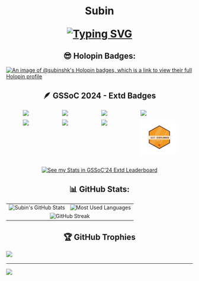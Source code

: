 <h1 align="center">Subin

<a href="https://git.io/typing-svg"><img src="https://readme-typing-svg.herokuapp.com?font=Indie+Flower&size=24&pause=1000&color=00FFD3&width=270&lines=Computer+Science+Student" alt="Typing SVG" /></a>

</h1>


<h2 align="center"> 😎 Holopin Badges: </h2>

[![An image of @subinshk's Holopin badges, which is a link to view their full Holopin profile](https://holopin.me/subinshk)](https://holopin.io/@subinshk)

<h2 align="center"> 🪶 GSSoC 2024 - Extd Badges  </h2>
<div align="center">
  <a href="https://gssoc.girlscript.tech/leaderboard" style="display: flex; flex-wrap: wrap; justify-content: center; gap: 10px;">
    <img src="https://raw.githubusercontent.com/GSSoC24/Postman-Challenge/main/docs/assets/Postman%20White.png" style="width: 10vw; max-width: 100px; height: auto;" />
    <img src="https://raw.githubusercontent.com/GSSoC24/Hack-Web3Conf/refs/heads/main/assets/Hack-Web3Conf%202024%20Badge%20(2).png" style="width: 10vw; max-width: 100px; height: auto;" />
    <img src="https://raw.githubusercontent.com/GSSoC24/Postman-Challenge/main/docs/assets/1.png" style="width: 10vw; max-width: 100px; height: auto;" />
    <img src="https://raw.githubusercontent.com/GSSoC24/Postman-Challenge/main/docs/assets/2.png" style="width: 10vw; max-width: 100px; height: auto;" />
    <img src="https://raw.githubusercontent.com/GSSoC24/Postman-Challenge/main/docs/assets/3.png" style="width: 10vw; max-width: 100px; height: auto;" />
    <img src="https://raw.githubusercontent.com/GSSoC24/Postman-Challenge/main/docs/assets/4.png" style="width: 10vw; max-width: 100px; height: auto;" />
    <img src="https://raw.githubusercontent.com/GSSoC24/Postman-Challenge/main/docs/assets/5.png" style="width: 10vw; max-width: 100px; height: auto;" />
    <img src="https://raw.githubusercontent.com/GSSoC24/Contributor/refs/heads/main/assets/Git%20Explorer.png" style="width: 10vw; max-width: 100px; height: auto;" />
  </a>
</div>

<br />

<p align="center">
  <a href="https://gssoc.girlscript.tech/leaderboard?year=2024Extd&username=subin-shk">
    <img src="https://img.shields.io/badge/Click%20To%20See%20My%20Stats%20in%20GSSoC'24%20Extd%20Leaderboard-4CAF50?style=for-the-badge&logo=github&logoColor=white" alt="See my Stats in GSSoC'24 Extd Leaderboard"/>
  </a>
</p>

<h2 align="center"> 📊 GitHub Stats: </h2>
 
<table align="center">
  <tr>
    <td>
      <img src="https://github-readme-stats.vercel.app/api?username=subin-shk&theme=dark&hide_border=false&include_all_commits=true&count_private=true" alt="Subin's GitHub Stats" />
    </td>
    <td>
      <img src="https://github-readme-stats.vercel.app/api/top-langs/?username=subin-shk&theme=dark&hide_border=false&include_all_commits=true&count_private=true&layout=compact" alt="Most Used Languages" />
    </td>
  </tr>
  <tr>
    <td colspan="2" align="center">
      <img src="https://github-readme-streak-stats.herokuapp.com/?user=subin-shk&theme=dark&hide_border=false" alt="GitHub Streak" />
    </td>
  </tr>
</table>


<h2 align="center"> 🏆 GitHub Trophies </h2>

![](https://github-profile-trophy.vercel.app/?username=subin-shk&theme=radical&no-frame=false&no-bg=true&margin-w=4)

---
[![](https://visitcount.itsvg.in/api?id=subin-shk&icon=0&color=0)](https://visitcount.itsvg.in)

<!-- Proudly created with GPRM ( https://gprm.itsvg.in ) -->

